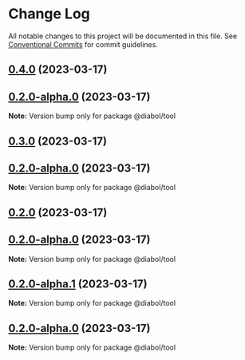 # Change Log

All notable changes to this project will be documented in this file.
See [Conventional Commits](https://conventionalcommits.org) for commit guidelines.

## [0.4.0](https://github.com/samurais-app/diablo/compare/v0.2.0-alpha.1...v0.4.0) (2023-03-17)

## [0.2.0-alpha.0](https://github.com/samurais-app/diablo/compare/v0.0.0...v0.2.0-alpha.0) (2023-03-17)

**Note:** Version bump only for package @diabol/tool





## [0.3.0](https://github.com/samurais-app/diablo/compare/v0.2.0-alpha.1...v0.3.0) (2023-03-17)

## [0.2.0-alpha.0](https://github.com/samurais-app/diablo/compare/v0.0.0...v0.2.0-alpha.0) (2023-03-17)

**Note:** Version bump only for package @diabol/tool





## [0.2.0](https://github.com/samurais-app/diablo/compare/v0.2.0-alpha.1...v0.2.0) (2023-03-17)

## [0.2.0-alpha.0](https://github.com/samurais-app/diablo/compare/v0.0.0...v0.2.0-alpha.0) (2023-03-17)

**Note:** Version bump only for package @diabol/tool





## [0.2.0-alpha.1](https://github.com/samurais-app/diablo/compare/v0.0.0...v0.2.0-alpha.1) (2023-03-17)

**Note:** Version bump only for package @diabol/tool





## [0.2.0-alpha.0](https://github.com/samurais-app/diablo/compare/v0.0.0...v0.2.0-alpha.0) (2023-03-17)

**Note:** Version bump only for package @diabol/tool
